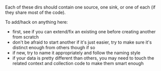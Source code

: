 Each of these dirs should contain one source, one sink, or one of each (if they share most of the code).

To add/hack on anything here:

* first, see if you can extend/fix an existing one before creating another from scratch
* don't be afraid to start another if it's just easier, try to make sure it's distinct enough from others though if so
* if new, try to name it appropriately and follow the naming style
* if your data is pretty different than others, you may need to touch the related context and collection code to make them smart enough
